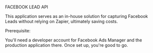 FACEBOOK LEAD API


This application serves as an in-house solution for capturing Facebook Leads without relying on Zapier, ultimately saving costs.

Prerequisite:

You'll need a developer account for Facebook Ads Manager and the production application there. Once set up, you're good to go.
